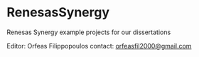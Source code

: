 # RenesasSynergy
Renesas Synergy example projects for our dissertations 

Editor: Orfeas Filippopoulos
contact: orfeasfil2000@gmail.com
